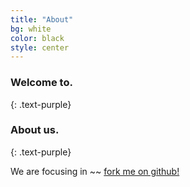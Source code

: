 ```yaml
---
title: "About"
bg: white
color: black
style: center
---
```


### Welcome to.
{: .text-purple}

<span class="fa-stack subtlecircle" style="font-size:100px; background:rgba(255,166,0,0.1)">
  <i class="fa fa-circle fa-stack-2x text-white"></i>
  <i class="fa fa-bicycle fa-stack-1x text-orange"></i>
</span>

### About us.
{: .text-purple}

We are focusing in ~~
 [fork me on github!](https://github.com/t413/SinglePaged)
<!--
<span id="forkongithub">
  <a href="{{ site.source_link }}" class="bg-blue">
    Fork me on GitHub
  </a>
</span>
-->
